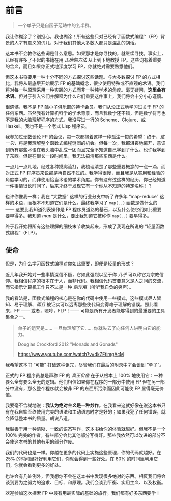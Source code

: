 # 前言

> 一个单子只是自函子范畴中的幺半群。

我让你糊涂了？别担心，我也糊涂！所有这些只对已经有了函数式编程&trade;（FP）背景的人才有意义的词儿，对于我们其他大多数人都只是混乱的胡话。

这本书不会教你这些词是什么意思。如果那才是你寻找的，就继续寻找。事实上，已经有许多了不起的书籍在用 _正确的方法_ 从上到下地教授 FP。这些词有着重要的含义，而且如果你正式地深度学习 FP，你就绝对需要熟悉他们。

但这本书将要用一种十分不同的方式探讨这些话题。与大多数探讨 FP 的方式相比，我将从最底层开始展示 FP 的基础概念，很少使用特殊或不直观的术语。我们将对每一种原理采用一种实践的方式而非一种纯学术的角度。毫无疑问，**这里会有术语**。但对于引入它们并解释为什么它们重要这件事上，我们将会十分小心谨慎。

很遗憾，我不是 FP 酷小子俱乐部的持卡会员。我们从没正式地学习过关于 FP 的任何东西。虽然我有计算机科学的学术背景，而且我数学还不错，但是数学符号也不是我的大脑理解程序的方式。我没写过一行的 Scheme、Clojure、或 Haskell。我也不是一个老式 Lisp 程序员。

我参加过无数谈论 FP 的会议，每一次都抱着这样一种孤注一掷的希望：终于，_这一次_，将是我理解整个函数式编程谜团的机会。但每一次，我都沮丧地离开，意识到所有那些术语在我头脑中乱成一团而且完全不知道自己学到了什么。也许我学到了东西。但是在很长一段时间里，我无法搞清那些东西是什么。

一点儿一点儿地，经过各种摸爬滚打，我梳理清楚了那些重要概念的一点一滴，而对正式 FP 程序员来说那是再自然不过的。我学得很慢，而且我是从实用和经验的角度学习的，而非使用恰当术语的学术角度。你有没有过这样的经历，你已经知道一件事情很长时间了，后来才终于发现它有一个你从不知道的特定名称！？

也许你像我一样；我在 “大数据” 这样的行业分支中听了许多年 “map-reduce” 这样的术语，而根本不知道它们是什么。最终我学习了 `map(..)` 函数是做什么的 —— 这要比我知道列表操作是 FP 程序员道路的基石，以及什么使它们如此重要要早得多。我知道 _map_ 是什么，要比我知道它被称作 `map(..)` 要早得多。

终于我开始将所有这些理解的细枝末节收集起来，形成了我现在所说的 “轻量函数式编程”（FLP）。

## 使命

但是，为什么学习函数式编程对你如此重要，即便是轻量的形式？

近几年我开始对一些事情深信不疑，它如此强烈以至于你 _几乎_ 可以称它为宗教信仰。我相信程序的根本在于人，而非代码。我相信代码首要意义是人之间的交流，而它指示计算机工作只不过是一种 _副作用_（听听我自负的笑声）。

我的看法是，函数式编程的核心是在你的代码中使用一些模式，这些模式尽人皆知、易于理解、_而且_ 被证实可以远离那些使代码变得难于理解的错误。照此看来，FP —— 或者，嗯哼，FLP！—— 可能是所有开发者能够得到的最重要的工具集合之一。

> 单子的诅咒是…… 一旦你理解了它…… 你就失去了向任何人讲明白它的能力。
>
> Douglas Crockford 2012 "Monads and Gonads"
>
> https://www.youtube.com/watch?v=dkZFtimgAcM

我希望这本书 “可能” 打破这种诅咒，尽管我们在最后的附录中才会谈到 “单子”。

正式的 FP 程序员总是声称 FP 的 _真正价值_ 在于从根本上 100% 地使用它：一种要么全有要么全无的逻辑。他们相信如果你在程序的一部分中使用 FP 但在另一部分中没有，那么整个程序就会被非 FP 的东西所污染而因此可能使 FP 显得毫无价值。

我要毫不含糊地说：**我认为绝对主义是一种炒作**。在我看来这就好像在说这本书只有在我自始至终使用完美的语法和主动语态时才是好的；如果我犯了任何错误，就会降低整本书的质量。胡说八道。

我越善于用一种清晰、一致的语态写作，这本书给你的体验就越好。但我不是一个 100% 完美的作者。有些部分会比其他部分写得好。那些我依然可以改进的部分不会使这本书的其他有用的部分作废。

我们的代码也是一样。你越在更多的代码上实施这些原理，你的代码就越好。在 25% 的时间里好好利用它们，你就会得到一些好处。在 80% 的时间里利用它们，你就会看到更多的好处。

也许会有几处例外，但我想你不会在这本书中发现很多绝对的东西。相反我们将会谈到要为之努力的追求、目标、和原理。我们会谈到平衡、实用主义、以及权衡。

欢迎参加这次探索 FP 中最有用最实际的基础的旅行。我们都有好多东西要学！
